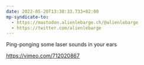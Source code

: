 ```yaml
---
date: 2022-05-20T13:38:33.733+02:00
mp-syndicate-to:
  - https://mastodon.alienlebarge.ch/@alienlebarge
  - https://twitter.com/alienlebarge
---
```

Ping-ponging some laser sounds in your ears

https://vimeo.com/712020867

